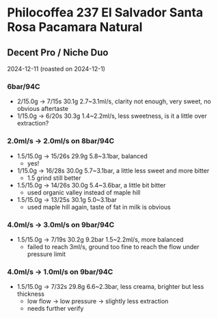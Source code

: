 # Philocoffea 237 El Salvador Santa Rosa Pacamara Natural

## Decent Pro / Niche Duo

2024-12-11 (roasted on 2024-12-1)

### 6bar/94C

- 2/15.0g -> 7/15s 30.1g 2.7\~3.1ml/s, clarity not enough, very sweet, no obvious aftertaste
- 1/15.0g -> 6/20s 30.3g 1.4\~2.2ml/s, less sweetness, is it a little over extraction?

### 2.0ml/s -> 2.0ml/s on 8bar/94C

- 1.5/15.0g -> 15/26s 29.9g 5.8\~3.1bar, balanced
  - yes!
- 1/15.0g -> 16/28s 30.0g 5.7\~3.1bar, a little less sweet and more bitter
  - 1.5 grind still better
- 1.5/15.0g -> 14/26s 30.0g 5.4\~3.6bar, a little bit bitter
  - used organic valley instead of maple hill
- 1.5/15.0g -> 13/25s 30.1g 5.0\~3.1bar
  - used maple hill again, taste of fat in milk is obvious

### 4.0ml/s -> 3.0ml/s on 9bar/94C

- 1.5/15.0g -> 7/19s 30.2g 9.2bar 1.5\~2.2ml/s, more balanced
  - failed to reach 3ml/s, ground too fine to reach the flow under pressure limit

### 4.0ml/s -> 1.0ml/s on 9bar/94C

- 1.5/15.0g -> 7/32s 29.8g 6.6\~2.3bar, less creama, brighter but less thickness
  - low flow -> low pressure -> slightly less extraction
  - needs further verify

